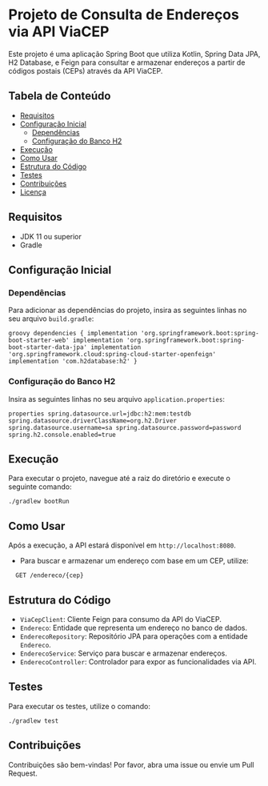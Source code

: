 # Projeto de Consulta de Endereços via API ViaCEP

Este projeto é uma aplicação Spring Boot que utiliza Kotlin, Spring Data JPA, H2 Database, e Feign para consultar e armazenar endereços a partir de códigos postais (CEPs) através da API ViaCEP.

## Tabela de Conteúdo

- [Requisitos](#requisitos)
- [Configuração Inicial](#configuração-inicial)
    - [Dependências](#dependências)
    - [Configuração do Banco H2](#configuração-do-banco-h2)
- [Execução](#execução)
- [Como Usar](#como-usar)
- [Estrutura do Código](#estrutura-do-código)
- [Testes](#testes)
- [Contribuições](#contribuições)
- [Licença](#licença)

## Requisitos

- JDK 11 ou superior
- Gradle

## Configuração Inicial

### Dependências

Para adicionar as dependências do projeto, insira as seguintes linhas no seu arquivo `build.gradle`:

`groovy
dependencies {
implementation 'org.springframework.boot:spring-boot-starter-web'
implementation 'org.springframework.boot:spring-boot-starter-data-jpa'
implementation 'org.springframework.cloud:spring-cloud-starter-openfeign'
implementation 'com.h2database:h2'
}`


### Configuração do Banco H2

Insira as seguintes linhas no seu arquivo `application.properties`:

`properties
spring.datasource.url=jdbc:h2:mem:testdb
spring.datasource.driverClassName=org.h2.Driver
spring.datasource.username=sa
spring.datasource.password=password
spring.h2.console.enabled=true
`

## Execução

Para executar o projeto, navegue até a raiz do diretório e execute o seguinte comando:


`./gradlew bootRun`


## Como Usar

Após a execução, a API estará disponível em `http://localhost:8080`.

- Para buscar e armazenar um endereço com base em um CEP, utilize:


`  GET /endereco/{cep}`


## Estrutura do Código

- `ViaCepClient`: Cliente Feign para consumo da API do ViaCEP.
- `Endereco`: Entidade que representa um endereço no banco de dados.
- `EnderecoRepository`: Repositório JPA para operações com a entidade `Endereco`.
- `EnderecoService`: Serviço para buscar e armazenar endereços.
- `EnderecoController`: Controlador para expor as funcionalidades via API.

## Testes

Para executar os testes, utilize o comando:


`./gradlew test`


## Contribuições

Contribuições são bem-vindas! Por favor, abra uma issue ou envie um Pull Request.
